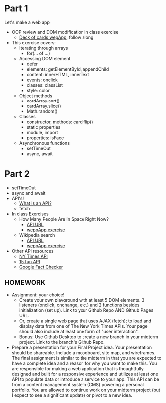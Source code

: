 # Part 1
Let's make a web app
* OOP review and DOM modification in class exercise
  * [Deck of cards wepApp](cardDeck/), follow along
* This exercise covers:
  * Iterating through arrays
    * for(... of ...)
  * Accessing DOM element
    * defer
    * elements: getElementById, appendChild
    * content: innerHTML, innerText
    * events: onclick
    * classes: classList
    * style: color
  * Object methods
    * cardArray.sort()
    * cardArray.slice()
    * Math.random()
  * Classes
    * constructor, methods: card.flip()
    * static properties
    * module, import
    * properties: isFace
  * Asynchronous functions
    * setTimeOut
    * async, await

# Part 2
* setTimeOut
* async and await
* API's!
  * [What is an API?](https://medium.com/@perrysetgo/what-exactly-is-an-api-69f36968a41f)
  * fetch
* In class Exercises
  * How Many People Are In Space Right Now?
    * [API URL](http://api.open-notify.org/astros.json)
    * [weppApp exercise](https://github.com/lenincompres/ima-front-end-web/tree/main/projects/api/1-astros)
  * Wikipedia search
    * [API URL](http://en.wikipedia.org/w/api.php?action=opensearch&format=json&search=query)
    * [weppApp exercise](https://github.com/lenincompres/ima-front-end-web/tree/main/projects/api/2-wikipedia)
* Other API resources
  * [NY Times API](http://developer.nytimes.com/)
  * [15 fun API](https://medium.com/codex/15-fun-and-interesting-apis-to-use-for-your-next-coding-project-in-2022-86a4ff3a2742)
  * [Google Fact Checker](https://developers.google.com/fact-check/tools/api)

## HOMEWORK
* Assignment: your choice!
  * Create your own playground with at least 5 DOM elements, 3 listeners (onclick, onchange, etc.) and 2 functions besides initialization (set up). Link to your Github Repo AND Github Pages URL.
  * Or, create a single web page that uses AJAX (fetch);  to load and display data from one of The New York Times APIs. Your page should also include at least one form of "user interaction".
  * Bonus: Use Github Desktop to create a new branch in your midterm project. Link to the branch's Github Repo.
* Prepare a presentation for your Final Project idea. Your presentation should be shareable. Include a moodboard, site map, and wireframes. The final assignment is similar to the midterm in that you are expected to have a complete idea and a reason for why you want to make this. You are responsible for making a web application that is thoughtfully designed and built for a responsive experience and utilizes at least one API to populate data or introduce a service to your app. This API can be from a content management system (CMS) powering a personal portfolio. You are allowed to continue work on your midterm project (but I expect to see a significant update) or pivot to a new idea.
